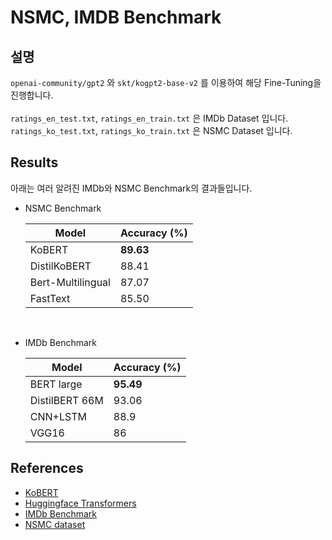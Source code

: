 # NSMC, IMDB Benchmark

## 설명

`openai-community/gpt2` 와 `skt/kogpt2-base-v2` 를 이용하여 해당 Fine-Tuning을 진행합니다. \
\
`ratings_en_test.txt`, `ratings_en_train.txt` 은 IMDb Dataset 입니다. \
`ratings_ko_test.txt`, `ratings_ko_train.txt` 은 NSMC Dataset 입니다.


## Results
아래는 여러 알려진 IMDb와 NSMC Benchmark의 결과들입니다.

* NSMC Benchmark

  |       Model       | Accuracy (%) |
  | ----------------- | ------------ |
  | KoBERT            | **89.63**    |
  | DistilKoBERT      | 88.41        |
  | Bert-Multilingual | 87.07        |
  | FastText          | 85.50        |


<br/>


* IMDb Benchmark

  |       Model       | Accuracy (%) |
  | ----------------- | ------------ |
  | BERT large        | **95.49**    |
  | DistilBERT 66M    | 93.06        |
  | CNN+LSTM          | 88.9         |
  | VGG16             | 86           |


## References

- [KoBERT](https://github.com/SKTBrain/KoBERT)
- [Huggingface Transformers](https://github.com/huggingface/transformers)
- [IMDb Benchmark](https://paperswithcode.com/sota/sentiment-analysis-on-imdb)
- [NSMC dataset](https://github.com/e9t/nsmc)
